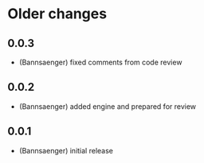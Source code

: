 # Older changes
## 0.0.3
* (Bannsaenger) fixed comments from code review

## 0.0.2
* (Bannsaenger) added engine and prepared for review

## 0.0.1
* (Bannsaenger) initial release
